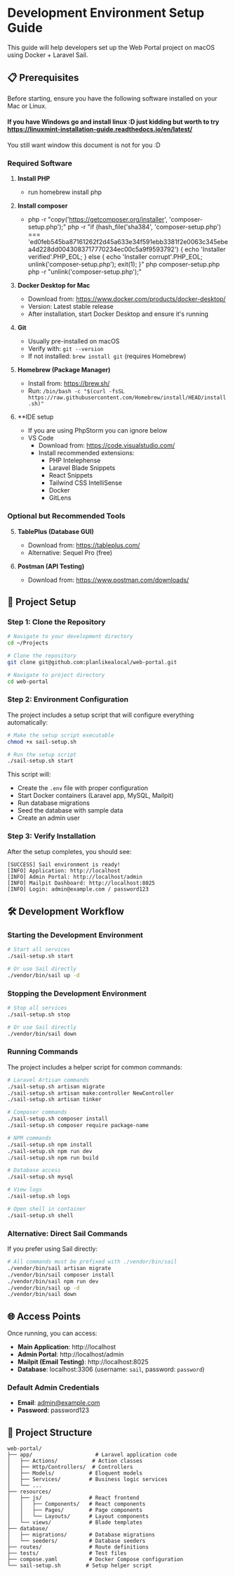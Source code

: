 # Development Environment Setup Guide

This guide will help developers set up the Web Portal project on macOS using Docker + Laravel Sail.

## 📋 Prerequisites

Before starting, ensure you have the following software installed on your Mac or Linux.
#### If you have Windows go and install linux :D just kidding but worth to try https://linuxmint-installation-guide.readthedocs.io/en/latest/
You still want window this document is not for you :D 
### Required Software

1. **Install PHP**
   - run homebrew install php
2. **Install composer**
   - php -r "copy('https://getcomposer.org/installer', 'composer-setup.php');"
     php -r "if (hash_file('sha384', 'composer-setup.php') === 'ed0feb545ba87161262f2d45a633e34f591ebb3381f2e0063c345ebea4d228dd0043083717770234ec00c5a9f9593792') { echo 'Installer verified'.PHP_EOL; } else { echo 'Installer corrupt'.PHP_EOL; unlink('composer-setup.php'); exit(1); }"
     php composer-setup.php
     php -r "unlink('composer-setup.php');"
3. **Docker Desktop for Mac**
   - Download from: https://www.docker.com/products/docker-desktop/
   - Version: Latest stable release
   - After installation, start Docker Desktop and ensure it's running

2. **Git**
   - Usually pre-installed on macOS
   - Verify with: `git --version`
   - If not installed: `brew install git` (requires Homebrew)

3. **Homebrew (Package Manager)**
   - Install from: https://brew.sh/
   - Run: `/bin/bash -c "$(curl -fsSL https://raw.githubusercontent.com/Homebrew/install/HEAD/install.sh)"`

4. **IDE setup 
   - If you are using PhpStorm you can ignore below
   - VS Code
      - Download from: https://code.visualstudio.com/
      - Install recommended extensions:
        - PHP Intelephense
        - Laravel Blade Snippets
        - React Snippets
        - Tailwind CSS IntelliSense
        - Docker
        - GitLens

### Optional but Recommended Tools

5. **TablePlus (Database GUI)**
   - Download from: https://tableplus.com/
   - Alternative: Sequel Pro (free)

6. **Postman (API Testing)**
   - Download from: https://www.postman.com/downloads/

## 🚀 Project Setup

### Step 1: Clone the Repository

```bash
# Navigate to your development directory
cd ~/Projects

# Clone the repository
git clone git@github.com:planlikealocal/web-portal.git

# Navigate to project directory
cd web-portal
```

### Step 2: Environment Configuration

The project includes a setup script that will configure everything automatically:

```bash
# Make the setup script executable
chmod +x sail-setup.sh

# Run the setup script
./sail-setup.sh start
```

This script will:
- Create the `.env` file with proper configuration
- Start Docker containers (Laravel app, MySQL, Mailpit)
- Run database migrations
- Seed the database with sample data
- Create an admin user

### Step 3: Verify Installation

After the setup completes, you should see:

```
[SUCCESS] Sail environment is ready!
[INFO] Application: http://localhost
[INFO] Admin Portal: http://localhost/admin
[INFO] Mailpit Dashboard: http://localhost:8025
[INFO] Login: admin@example.com / password123
```

## 🛠️ Development Workflow

### Starting the Development Environment

```bash
# Start all services
./sail-setup.sh start

# Or use Sail directly
./vendor/bin/sail up -d
```

### Stopping the Development Environment

```bash
# Stop all services
./sail-setup.sh stop

# Or use Sail directly
./vendor/bin/sail down
```

### Running Commands

The project includes a helper script for common commands:

```bash
# Laravel Artisan commands
./sail-setup.sh artisan migrate
./sail-setup.sh artisan make:controller NewController
./sail-setup.sh artisan tinker

# Composer commands
./sail-setup.sh composer install
./sail-setup.sh composer require package-name

# NPM commands
./sail-setup.sh npm install
./sail-setup.sh npm run dev
./sail-setup.sh npm run build

# Database access
./sail-setup.sh mysql

# View logs
./sail-setup.sh logs

# Open shell in container
./sail-setup.sh shell
```

### Alternative: Direct Sail Commands

If you prefer using Sail directly:

```bash
# All commands must be prefixed with ./vendor/bin/sail
./vendor/bin/sail artisan migrate
./vendor/bin/sail composer install
./vendor/bin/sail npm run dev
./vendor/bin/sail up -d
./vendor/bin/sail down
```

## 🌐 Access Points

Once running, you can access:

- **Main Application**: http://localhost
- **Admin Portal**: http://localhost/admin
- **Mailpit (Email Testing)**: http://localhost:8025
- **Database**: localhost:3306 (username: `sail`, password: `password`)

### Default Admin Credentials

- **Email**: admin@example.com
- **Password**: password123

## 📁 Project Structure

```
web-portal/
├── app/                    # Laravel application code
│   ├── Actions/           # Action classes
│   ├── Http/Controllers/  # Controllers
│   ├── Models/           # Eloquent models
│   ├── Services/         # Business logic services
│   └── ...
├── resources/
│   ├── js/               # React frontend
│   │   ├── Components/   # React components
│   │   ├── Pages/        # Page components
│   │   └── Layouts/      # Layout components
│   └── views/            # Blade templates
├── database/
│   ├── migrations/       # Database migrations
│   └── seeders/          # Database seeders
├── routes/               # Route definitions
├── tests/                # Test files
├── compose.yaml          # Docker Compose configuration
└── sail-setup.sh        # Setup helper script

